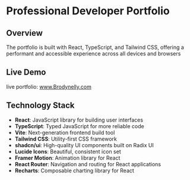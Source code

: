 
# Professional Developer Portfolio
## Overview

The portfolio is built with React, TypeScript, and Tailwind CSS, offering a performant and accessible experience across all devices and browsers

## Live Demo

live portfolio: www.Brodynelly.com

## Technology Stack

- **React**: JavaScript library for building user interfaces
- **TypeScript**: Typed JavaScript for more reliable code
- **Vite**: Next-generation frontend build tool
- **Tailwind CSS**: Utility-first CSS framework
- **shadcn/ui**: High-quality UI components built on Radix UI
- **Lucide Icons**: Beautiful, consistent icon set
- **Framer Motion**: Animation library for React
- **React Router**: Navigation and routing for React applications
- **Recharts**: Composable charting library for React
